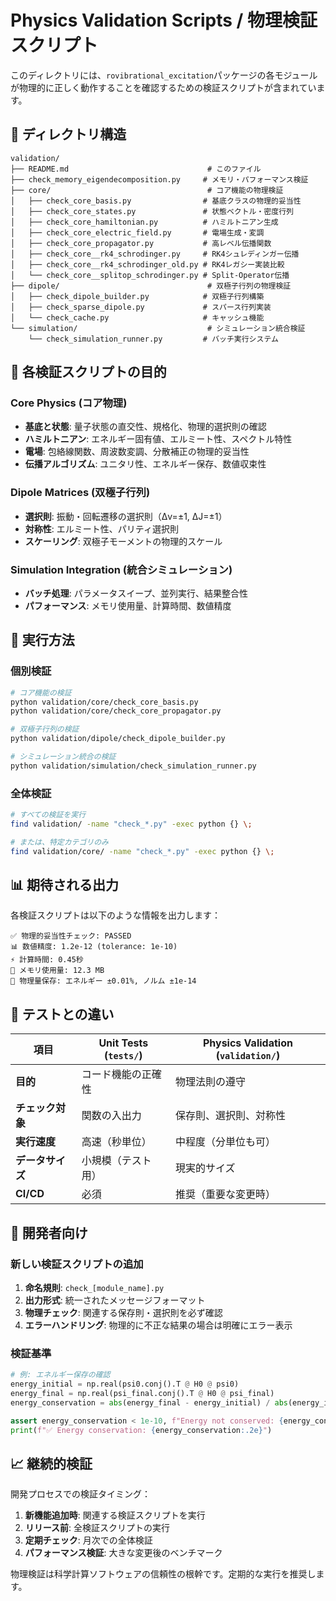 # Physics Validation Scripts / 物理検証スクリプト

このディレクトリには、`rovibrational_excitation`パッケージの各モジュールが物理的に正しく動作することを確認するための検証スクリプトが含まれています。

## 📁 ディレクトリ構造

```
validation/
├── README.md                               # このファイル
├── check_memory_eigendecomposition.py     # メモリ・パフォーマンス検証
├── core/                                   # コア機能の物理検証
│   ├── check_core_basis.py                # 基底クラスの物理的妥当性
│   ├── check_core_states.py               # 状態ベクトル・密度行列
│   ├── check_core_hamiltonian.py          # ハミルトニアン生成
│   ├── check_core_electric_field.py       # 電場生成・変調
│   ├── check_core_propagator.py           # 高レベル伝播関数
│   ├── check_core__rk4_schrodinger.py     # RK4シュレディンガー伝播
│   ├── check_core__rk4_schrodinger_old.py # RK4レガシー実装比較
│   └── check_core__splitop_schrodinger.py # Split-Operator伝播
├── dipole/                                 # 双極子行列の物理検証
│   ├── check_dipole_builder.py            # 双極子行列構築
│   ├── check_sparse_dipole.py             # スパース行列実装
│   └── check_cache.py                     # キャッシュ機能
└── simulation/                             # シミュレーション統合検証
    └── check_simulation_runner.py         # バッチ実行システム
```

## 🎯 各検証スクリプトの目的

### Core Physics (コア物理)

- **基底と状態**: 量子状態の直交性、規格化、物理的選択則の確認
- **ハミルトニアン**: エネルギー固有値、エルミート性、スペクトル特性
- **電場**: 包絡線関数、周波数変調、分散補正の物理的妥当性
- **伝播アルゴリズム**: ユニタリ性、エネルギー保存、数値収束性

### Dipole Matrices (双極子行列)

- **選択則**: 振動・回転遷移の選択則（Δv=±1, ΔJ=±1）
- **対称性**: エルミート性、パリティ選択則
- **スケーリング**: 双極子モーメントの物理的スケール

### Simulation Integration (統合シミュレーション)

- **バッチ処理**: パラメータスイープ、並列実行、結果整合性
- **パフォーマンス**: メモリ使用量、計算時間、数値精度

## 🚀 実行方法

### 個別検証

```bash
# コア機能の検証
python validation/core/check_core_basis.py
python validation/core/check_core_propagator.py

# 双極子行列の検証
python validation/dipole/check_dipole_builder.py

# シミュレーション統合の検証
python validation/simulation/check_simulation_runner.py
```

### 全体検証

```bash
# すべての検証を実行
find validation/ -name "check_*.py" -exec python {} \;

# または、特定カテゴリのみ
find validation/core/ -name "check_*.py" -exec python {} \;
```

## 📊 期待される出力

各検証スクリプトは以下のような情報を出力します：

```
✅ 物理的妥当性チェック: PASSED
📊 数値精度: 1.2e-12 (tolerance: 1e-10)
⚡ 計算時間: 0.45秒
💾 メモリ使用量: 12.3 MB
🔬 物理量保存: エネルギー ±0.01%, ノルム ±1e-14
```

## 🧪 テストとの違い

| 項目 | Unit Tests (`tests/`) | Physics Validation (`validation/`) |
|------|----------------------|-----------------------------------|
| **目的** | コード機能の正確性 | 物理法則の遵守 |
| **チェック対象** | 関数の入出力 | 保存則、選択則、対称性 |
| **実行速度** | 高速（秒単位） | 中程度（分単位も可） |
| **データサイズ** | 小規模（テスト用） | 現実的サイズ |
| **CI/CD** | 必須 | 推奨（重要な変更時） |

## 🔧 開発者向け

### 新しい検証スクリプトの追加

1. **命名規則**: `check_[module_name].py`
2. **出力形式**: 統一されたメッセージフォーマット
3. **物理チェック**: 関連する保存則・選択則を必ず確認
4. **エラーハンドリング**: 物理的に不正な結果の場合は明確にエラー表示

### 検証基準

```python
# 例: エネルギー保存の確認
energy_initial = np.real(psi0.conj().T @ H0 @ psi0)
energy_final = np.real(psi_final.conj().T @ H0 @ psi_final)
energy_conservation = abs(energy_final - energy_initial) / abs(energy_initial)

assert energy_conservation < 1e-10, f"Energy not conserved: {energy_conservation:.2e}"
print(f"✅ Energy conservation: {energy_conservation:.2e}")
```

## 📈 継続的検証

開発プロセスでの検証タイミング：

1. **新機能追加時**: 関連する検証スクリプトを実行
2. **リリース前**: 全検証スクリプトの実行
3. **定期チェック**: 月次での全体検証
4. **パフォーマンス検証**: 大きな変更後のベンチマーク

物理検証は科学計算ソフトウェアの信頼性の根幹です。定期的な実行を推奨します。 